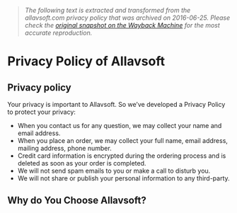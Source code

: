 > *The following text is extracted and transformed from the allavsoft.com privacy policy that was archived on 2016-06-25. Please check the [original snapshot on the Wayback Machine](https://web.archive.org/web/20160625023558id_/http%3A//www.allavsoft.com/privacy.html) for the most accurate reproduction.*

# Privacy Policy of Allavsoft

## Privacy policy

Your privacy is important to Allavsoft. So we’ve developed a Privacy Policy to protect your privacy:

  * When you contact us for any question, we may collect your name and email address.
  * When you place an order, we may collect your full name, email address, mailing address, phone number.
  * Credit card information is encrypted during the ordering process and is deleted as soon as your order is completed.
  * We will not send spam emails to you or make a call to disturb you.
  * We will not share or publish your personal information to any third-party.



## Why do You Choose Allavsoft?

